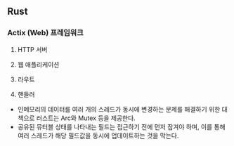## Rust

### Actix (Web) 프레임워크

1. HTTP 서버

2. 웹 애플리케이션

3. 라우트

4. 핸들러

- 인메모리의 데이터를 여러 개의 스레드가 동시에 변경하는 문제를 해결하기 위한 대책으로 러스트는 Arc와 Mutex 등을 제공한다.
- 공유된 뮤터블 상태를 나타내는 필드는 접근하기 전에 먼저 잠겨야 하며, 이를 통해 여러 스레드가 해당 필드값을 동시에 업데이트하는 것을 막는다.

